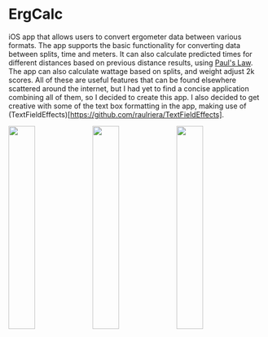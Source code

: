 # ErgCalc

iOS app that allows users to convert ergometer data between various formats. The app supports the basic functionality for converting data between splits, time and meters. It can also calculate predicted times for different distances based on previous distance results, using [Paul's Law](http://www.machars.net/). The app can also calculate wattage based on splits, and weight adjust 2k scores. All of these are useful features that can be found elsewhere scattered around the internet, but I had yet to find a concise application combining all of them, so I decided to create this app. I also decided to get creative with some of the text box formatting in the app, making use of (TextFieldEffects)[https://github.com/raulriera/TextFieldEffects].

<p float="left">
  <img src="https://user-images.githubusercontent.com/34778680/34396206-c6db89d6-eb5f-11e7-9bbf-ddd234989dfa.jpg" width="32%" />
  <img src="https://user-images.githubusercontent.com/34778680/34396204-c5687fc8-eb5f-11e7-8d8b-1c3d9a3286bc.jpg" width="32%" />  <img src="https://user-images.githubusercontent.com/34778680/34396202-c39a7200-eb5f-11e7-8b39-31a1306e34c2.jpg" width="32%" />
</p>
